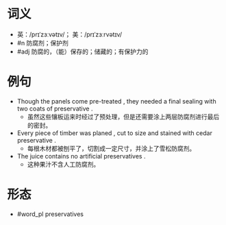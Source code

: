 # 词义
- 英：/prɪˈzɜːvətɪv/； 美：/prɪˈzɜːrvətɪv/
- #n 防腐剂；保护剂
- #adj 防腐的，（能）保存的；储藏的；有保护力的
# 例句
- Though the panels come pre-treated , they needed a final sealing with two coats of preservative .
	- 虽然这些镶板运来时经过了预处理，但是还需要涂上两层防腐剂进行最后的密封。
- Every piece of timber was planed , cut to size and stained with cedar preservative .
	- 每根木材都被刨平了，切割成一定尺寸，并涂上了雪松防腐剂。
- The juice contains no artificial preservatives .
	- 这种果汁不含人工防腐剂。
# 形态
- #word_pl preservatives
